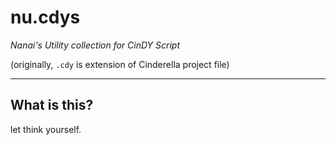 # nu.cdys

*Nanai's Utility collection for CinDY Script*

(originally, `.cdy` is extension of Cinderella project file)

---

## What is this?

let think yourself.
